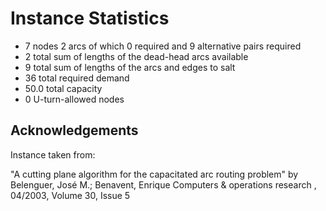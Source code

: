<!--
SPDX-FileCopyrightText: 2024 Marco Chiarandini <marco@imada.sdu.dk>

SPDX-License-Identifier: CC-BY-SA-4.0
-->

# Instance Statistics

- 7 nodes 2 arcs of which 0 required and 9 alternative pairs required
- 2 total sum of lengths of the dead-head arcs available
- 9 total sum of lengths of the arcs and edges to salt
- 36 total required demand
- 50.0 total capacity
- 0 U-turn-allowed nodes

## Acknowledgements

Instance taken from:

"A cutting plane algorithm for the capacitated arc routing problem" by
Belenguer, José M.; Benavent, Enrique Computers & operations research , 04/2003,
Volume 30, Issue 5
